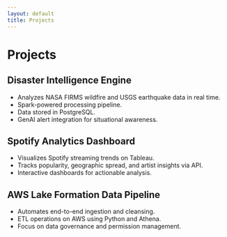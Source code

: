 ```yaml
---
layout: default
title: Projects
---
```


# Projects

## Disaster Intelligence Engine
- Analyzes NASA FIRMS wildfire and USGS earthquake data in real time.
- Spark-powered processing pipeline.
- Data stored in PostgreSQL.
- GenAI alert integration for situational awareness.

## Spotify Analytics Dashboard
- Visualizes Spotify streaming trends on Tableau.
- Tracks popularity, geographic spread, and artist insights via API.
- Interactive dashboards for actionable analysis.

## AWS Lake Formation Data Pipeline
- Automates end-to-end ingestion and cleansing.
- ETL operations on AWS using Python and Athena.
- Focus on data governance and permission management.
